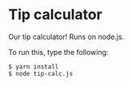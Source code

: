 # Tip calculator

Our tip calculator! Runs on node.js.

To run this, type the following:

```
$ yarn install
$ node tip-calc.js
```

